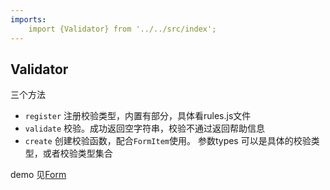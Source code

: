 ```yaml
---
imports:
    import {Validator} from '../../src/index';
---
```

## Validator

三个方法
- `register` 注册校验类型，内置有部分，具体看rules.js文件
- `validate` 校验。成功返回空字符串，校验不通过返回帮助信息
- `create` 创建校验函数，配合`FormItem`使用。 参数types 可以是具体的校验类型，或者校验类型集合

demo 见[Form](#/doc/Form)

